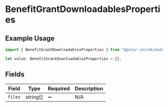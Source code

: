 # BenefitGrantDownloadablesProperties

## Example Usage

```typescript
import { BenefitGrantDownloadablesProperties } from "@polar-sh/sdk/models/components";

let value: BenefitGrantDownloadablesProperties = {};
```

## Fields

| Field              | Type               | Required           | Description        |
| ------------------ | ------------------ | ------------------ | ------------------ |
| `files`            | *string*[]         | :heavy_minus_sign: | N/A                |